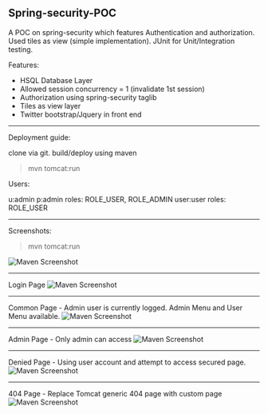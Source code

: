 Spring-security-POC
----------------------------
A POC on spring-security which features 
Authentication and authorization. 
Used tiles as view (simple implementation). 
JUnit for Unit/Integration testing.

Features:

* HSQL Database Layer
* Allowed session concurrency = 1 (invalidate 1st session)
* Authorization using spring-security taglib
* Tiles as view layer
* Twitter bootstrap/Jquery in front end


---------------------------
Deployment guide:

clone via git. build/deploy using maven

>mvn tomcat:run

Users:

u:admin p:admin roles: ROLE_USER, ROLE_ADMIN 
user:user roles: ROLE_USER

---------------------------

Screenshots:

> mvn tomcat:run

![Maven Screenshot](https://raw.github.com/ultragaylord/spring-security-POC/new/tiles/screenshot/mvntomcatrun.png)

---------------------------
Login Page
![Maven Screenshot](https://raw.github.com/ultragaylord/spring-security-POC/new/gui/screenshot/loginpage.png)

---------------------------
Common Page - Admin user is currently logged. Admin Menu and User Menu available.
![Maven Screenshot](https://raw.github.com/ultragaylord/spring-security-POC/new/gui/screenshot/commonpage.png)

---------------------------
Admin Page - Only admin can access
![Maven Screenshot](https://raw.github.com/ultragaylord/spring-security-POC/new/gui/screenshot/userpage.png)

---------------------------
Denied Page - Using user account and attempt to access secured page.
![Maven Screenshot](https://raw.github.com/ultragaylord/spring-security-POC/new/gui/screenshot/denied.png)

---------------------------
404 Page - Replace Tomcat generic 404 page with custom page
![Maven Screenshot](https://raw.github.com/ultragaylord/spring-security-POC/new/gui/screenshot/404.png)



